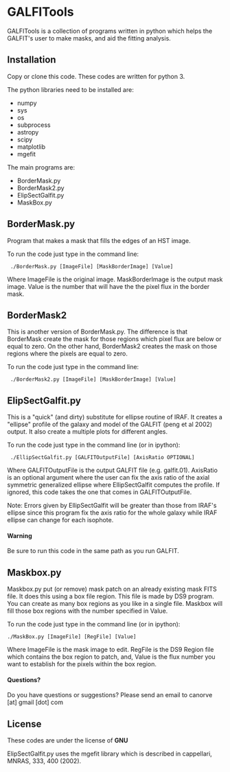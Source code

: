 # GALFITools


GALFITools is a collection of
programs written in python which helps
the GALFIT's user to make masks, and aid
the fitting analysis.

## Installation

Copy or clone this code. These codes are
written for python 3.

The python libraries need to be installed are:
- numpy
- sys
- os
- subprocess
- astropy
- scipy
- matplotlib
- mgefit

The main programs are:
- BorderMask.py
- BorderMask2.py
- ElipSectGalfit.py
- MaskBox.py


## BorderMask.py

Program that makes a mask that fills the
edges of an HST image.

To run the code just type in the command line:
```
 ./BorderMask.py [ImageFile] [MaskBorderImage] [Value]
```
Where ImageFile is the original image. MaskBorderImage is the output mask image. Value is the number that will have the the pixel flux in the border mask.



## BorderMask2

This is another version of BorderMask.py. The difference
is that BorderMask create the mask for those
regions which pixel flux are below or equal to zero.
On the other hand, BorderMask2 creates the mask on those regions where the pixels are equal to zero.

To run the code just type in the command line:
```
 ./BorderMask2.py [ImageFile] [MaskBorderImage] [Value]
```

## ElipSectGalfit.py

This is a "quick" (and dirty) substitute for ellipse routine of IRAF. It creates a "ellipse" profile of the galaxy and model of the GALFIT (peng et al 2002) output. It also create a multiple plots for different angles.  

To run the code just type in the command line (or in ipython):

```
 ./EllipSectGalfit.py [GALFITOutputFile] [AxisRatio OPTIONAL]
 ```

Where GALFITOutputFile is the output GALFIT file (e.g. galfit.01). AxisRatio is an optional argument where
the user can fix the axis ratio of the axial symmetric generalized ellipse where EllipSectGalfit computes the profile. If ignored, this code takes the one that
comes in GALFITOutputFile.  

Note: Errors given by EllipSectGalfit will be greater
than those from IRAF's ellipse since this program fix
the axis ratio for the whole galaxy while IRAF ellipse
can change for each isophote.


#### Warning
Be sure to run this code in the same path as you run GALFIT.


## Maskbox.py

Maskbox.py put (or remove) mask patch on
an already existing mask FITS file. It does this
using a box file region. This file is
made by DS9 program. You can create as many box regions
as you like in a single file. Maskbox will fill
those box regions with the number specified in Value.   

To run the code just type in the command line (or in ipython):

```
./MaskBox.py [ImageFile] [RegFile] [Value]
```
Where ImageFile is the mask image to edit. RegFile
is the DS9 Region file which contains the box region
to patch, and, Value is the flux number you want to
establish for the pixels within the box region.



#### Questions?
Do you have questions or suggestions?
Please send an email to canorve [at] gmail [dot] com

## License
These codes are under the license of **GNU**

ElipSectGalfit.py uses the mgefit library which is
described in cappellari, MNRAS, 333, 400 (2002).
